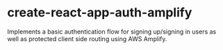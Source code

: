 # create-react-app-auth-amplify
Implements a basic authentication flow for signing up/signing in users as well as protected client side routing using AWS Amplify. 
